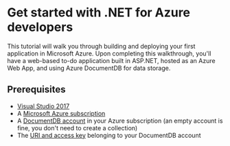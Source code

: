 

# Get started with .NET for Azure developers

This tutorial will walk you through building and deploying your first application in Microsoft Azure.  Upon completing this walkthrough, you'll have a web-based to-do application built in ASP.NET, hosted as an Azure Web App, and using Azure DocumentDB for data storage.

## Prerequisites

* [Visual Studio 2017](https://www.visualstudio.com/downloads/)
* A [Microsoft Azure subscription](https://azure.microsoft.com/free/)
* A [DocumentDB account](/azure/documentdb/documentdb-create-account) in your Azure subscription (an empty account is fine, you don't need to create a collection)
* The [URI and access key](/azure/documentdb/documentdb-manage-account#a-idkeysaview-copy-and-regenerate-access-keys) belonging to your DocumentDB account

